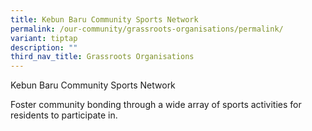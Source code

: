 ```yaml
---
title: Kebun Baru Community Sports Network
permalink: /our-community/grassroots-organisations/permalink/
variant: tiptap
description: ""
third_nav_title: Grassroots Organisations
---
```

<p>Kebun Baru Community Sports Network </p><p>Foster community bonding through a wide array of sports activities for residents to participate in.</p>